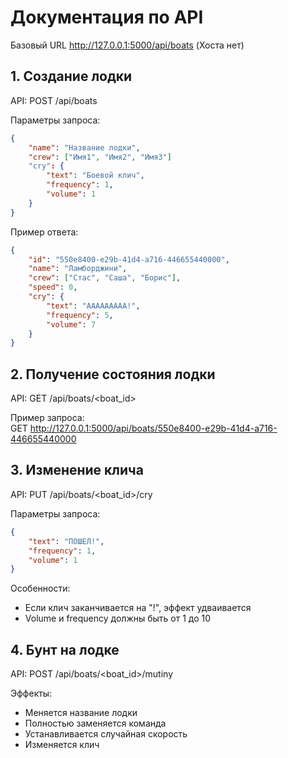 # Документация по API

Базовый URL
http://127.0.0.1:5000/api/boats (Хоста нет)

## 1. **Создание лодки**  
API: POST /api/boats

Параметры запроса:
```json
{
    "name": "Название лодки",
    "crew": ["Имя1", "Имя2", "Имя3"]
    "cry": {
        "text": "Боевой клич",
        "frequency": 1,
        "volume": 1
    }
}
```
Пример ответа:
```json
{
    "id": "550e8400-e29b-41d4-a716-446655440000",
    "name": "Ламборджини",
    "crew": ["Стас", "Саша", "Борис"],
    "speed": 0,
    "cry": {
        "text": "ААААААААА!",
        "frequency": 5,
        "volume": 7
    }
}
```

## 2. **Получение состояния лодки**  
API: GET /api/boats/<boat_id>

Пример запроса:  
GET http://127.0.0.1:5000/api/boats/550e8400-e29b-41d4-a716-446655440000

## 3. **Изменение клича**  
API: PUT /api/boats/<boat_id>/cry

Параметры запроса:
```json
{
    "text": "ПОШЕЛ!",
    "frequency": 1,
    "volume": 1
}
```

Особенности:
- Если клич заканчивается на "!", эффект удваивается
- Volume и frequency должны быть от 1 до 10

## 4. **Бунт на лодке**  
API: POST /api/boats/<boat_id>/mutiny

Эффекты:
- Меняется название лодки
- Полностью заменяется команда
- Устанавливается случайная скорость
- Изменяется клич
